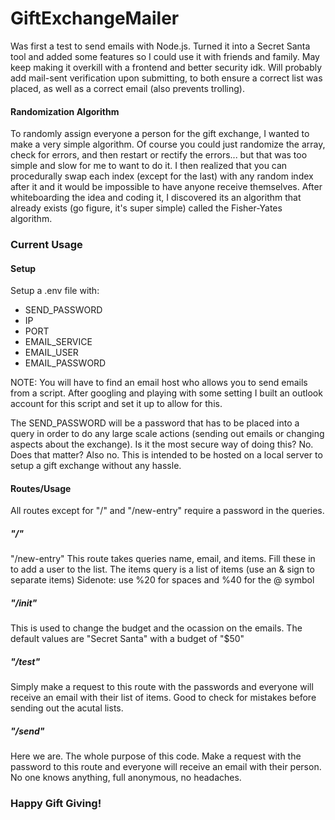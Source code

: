 # GiftExchangeMailer
 Was first a test to send emails with Node.js. Turned it into a Secret Santa tool and added some features so I could use it with friends and family. May keep making it overkill with a frontend and better security idk. Will probably add mail-sent verification upon submitting, to both ensure a correct list was placed, as well as a correct email (also prevents trolling).

 <h4>Randomization Algorithm</h4>
To randomly assign everyone a person for the gift exchange, I wanted to make a very simple algorithm. Of course you could just randomize the array, check for errors, and then restart or rectify the errors... but that was too simple and slow for me to want to do it. I then realized that you can procedurally swap each index (except for the last) with any random index after it and it would be impossible to have anyone receive themselves. After whiteboarding the idea and coding it, I discovered its an algorithm that already exists (go figure, it's super simple) called the Fisher-Yates algorithm.

<h3>Current Usage</h3>
<h4>Setup</h4>
Setup a .env file with:
<ul>
  <li>
  SEND_PASSWORD
 </li>
 <li>
  IP
 </li>
  <li>
  PORT
 </li>
  <li>
  EMAIL_SERVICE
 </li>
  <li>
  EMAIL_USER
 </li>
  <li>
  EMAIL_PASSWORD
 </li>
</ul>

NOTE: You will have to find an email host who allows you to send emails from a script. After googling and playing with some setting I built an outlook account for this script and set it up to allow for this.

The SEND_PASSWORD will be a password that has to be placed into a query in order to do any large scale actions (sending out emails or changing aspects about the exchange). Is it the most secure way of doing this? No. Does that matter? Also no. This is intended to be hosted on a local server to setup a gift exchange without any hassle.

<h4>
 Routes/Usage
</h4>

All routes except for "/" and "/new-entry" require a password in the queries.

<h5>
 "/"
</h5
 This route is just to check for a connection to the API.
 
<h5>
 "/new-entry"
</h5>
This route takes queries name, email, and items. Fill these in to add a user to the list. The items query is a list of items (use an & sign to separate items)
Sidenote: use %20 for spaces and %40 for the @ symbol

<h5>
 "/init"
</h5>
This is used to change the budget and the ocassion on the emails. The default values are "Secret Santa" with a budget of "$50"

<h5>
 "/test"
</h5>
Simply make a request to this route with the passwords and everyone will receive an email with their list of items. Good to check for mistakes before sending out the acutal lists.

<h5>
 "/send"
</h5>
Here we are. The whole purpose of this code. Make a request with the password to this route and everyone will receive an email with their person. No one knows anything, full anonymous, no headaches.

<h3>Happy Gift Giving!</h3>

